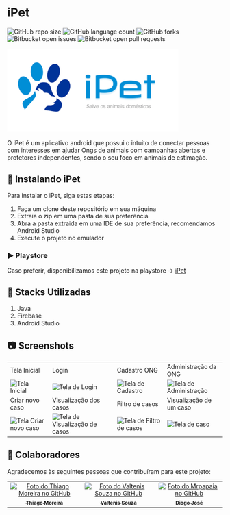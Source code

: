 # iPet

<!---Esses são exemplos. Veja https://shields.io para outras pessoas ou para personalizar este conjunto de escudos. Você pode querer incluir dependências, status do projeto e informações de licença aqui--->

![GitHub repo size](https://img.shields.io/github/repo-size/Thiagomdias22/ipet2.0?style=for-the-badge)
![GitHub language count](https://img.shields.io/github/languages/count/Thiagomdias22/ipet2.0?style=for-the-badge)
![GitHub forks](https://img.shields.io/github/forks/Thiagomdias22/ipet2.0?style=for-the-badge)
![Bitbucket open issues](https://img.shields.io/bitbucket/issues/Thiagomdias22/ipet2.0?style=for-the-badge)
![Bitbucket open pull requests](https://img.shields.io/bitbucket/pr-raw/Thiagomdias22/ipet2.0?style=for-the-badge)

<img src="https://github.com/Thiagomdias22/ipet2.0/blob/master/screenshots/logogrande.png" width="400px;" alt="Logo iPet">

O iPet é um aplicativo android que possui o intuito de conectar pessoas com interesses em ajudar Ongs de animais com campanhas abertas e protetores independentes, sendo o seu foco em animais de estimação.

## 🚀 Instalando iPet

Para instalar o iPet, siga estas etapas:

1. Faça um clone deste repositório em sua máquina
2. Extraia o zip em uma pasta de sua preferência
3. Abra a pasta extraida em uma IDE de sua preferência, recomendamos Android Studio
4. Execute o projeto no emulador

### ▶️ Playstore

Caso preferir, disponibilizamos este projeto na playstore -> [iPet](https://play.google.com/store/apps/details?id=com.bdtgo.ipet)

## 🔋 Stacks Utilizadas

1. Java
2. Firebase
3. Android Studio

## 📷 Screenshots

<table>
  <tr>
    <td>Tela Inicial</td>
    <td>Login</td>
    <td>Cadastro ONG</td>
    <td>Administração da ONG</td>
  </tr>
  <tr>
    <td><img src="/screenshots/1.jpg" width="200px;" alt="Tela Inicial"/></td>
    <td><img src="/screenshots/2.jpg" width="200px;" alt="Tela de Login"/></td>
    <td><img src="/screenshots/3.jpg" width="200px;" alt="Tela de Cadastro"/></td>
    <td><img src="/screenshots/4.jpg" width="200px;" alt="Tela de Administração"/></td>
  </tr>
  <tr>
    <td>Criar novo caso</td>
    <td>Visualização dos casos</td>
    <td>Filtro de casos</td>
    <td>Visualização de um caso</td>
  </tr>
  <tr>
    <td><img src="/screenshots/5.jpg" width="200px;" alt="Tela Criar novo caso"/></td>
    <td><img src="/screenshots/6.jpg" width="200px;" alt="Tela de Visualização de casos"/></td>
    <td><img src="/screenshots/7.jpg" width="200px;" alt="Tela de Filtro de casos"/></td>
    <td><img src="/screenshots/8.png" width="200px;" height="400px" alt="Tela de caso"/></td>
  </tr>
 </table>

## 🤝 Colaboradores

Agradecemos às seguintes pessoas que contribuíram para este projeto:

<table>
  <tr>
    <td align="center">
      <a href="#">
        <img src="https://avatars.githubusercontent.com/u/61828200" width="100px;" alt="Foto do Thiago Moreira no GitHub"/><br>
        <sub>
          <b>Thiago Moreira</b>
        </sub>
      </a>
    </td>
    <td align="center">
      <a href="#">
        <img src="https://avatars.githubusercontent.com/u/47244327" width="100px;" alt="Foto do Valtenis Souza no GitHub"/><br>
        <sub>
          <b>Valtenis Souza</b>
        </sub>
      </a>
    </td>
    <td align="center">
      <a href="#">
        <img src="https://avatars.githubusercontent.com/u/43225982?v=4" width="100px;" alt="Foto do Mrpapaia no GitHub"/><br>
        <sub> 
          <b>Diogo José</b>
        </sub>
      </a>
    </td>
  </tr>
</table>
